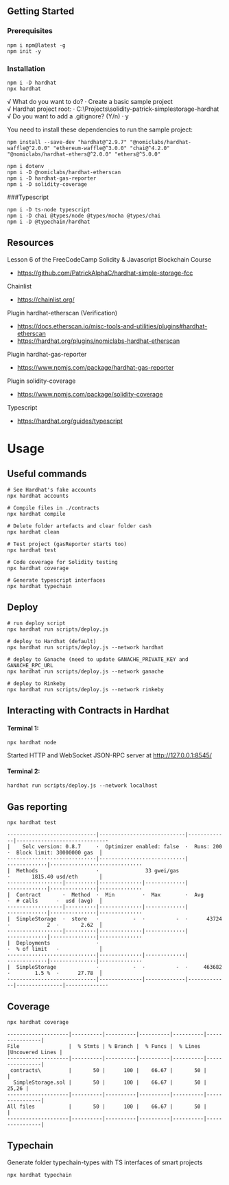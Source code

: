 ## Getting Started

### Prerequisites

```shell
npm i npm@latest -g
npm init -y
```

### Installation

```shell
npm i -D hardhat
npx hardhat
```

√ What do you want to do? · Create a basic sample project                   
√ Hardhat project root: · C:\Projects\solidity-patrick-simplestorage-hardhat √ Do you want to add a .gitignore? (Y/n) ·
y

You need to install these dependencies to run the sample project:

```
npm install --save-dev "hardhat@^2.9.7" "@nomiclabs/hardhat-waffle@^2.0.0" "ethereum-waffle@^3.0.0" "chai@^4.2.0" "@nomiclabs/hardhat-ethers@^2.0.0" "ethers@^5.0.0"
```

```  
npm i dotenv
npm i -D @nomiclabs/hardhat-etherscan
npm i -D hardhat-gas-reporter
npm i -D solidity-coverage
```
###Typescript
```shell
npm i -D ts-node typescript
npm i -D chai @types/node @types/mocha @types/chai
npm i -D @typechain/hardhat
```

## Resources

Lesson 6 of the FreeCodeCamp Solidity & Javascript Blockchain Course
* https://github.com/PatrickAlphaC/hardhat-simple-storage-fcc

Chainlist
* https://chainlist.org/

Plugin hardhat-etherscan (Verification)
* https://docs.etherscan.io/misc-tools-and-utilities/plugins#hardhat-etherscan
* https://hardhat.org/plugins/nomiclabs-hardhat-etherscan

Plugin hardhat-gas-reporter
* https://www.npmjs.com/package/hardhat-gas-reporter

Plugin solidity-coverage
* https://www.npmjs.com/package/solidity-coverage

Typescript
* https://hardhat.org/guides/typescript

# Usage

## Useful commands

```shell
# See Hardhat's fake accounts
npx hardhat accounts

# Compile files in ./contracts
npx hardhat compile

# Delete folder artefacts and clear folder cash
npx hardhat clean

# Test project (gasReporter starts too)
npx hardhat test

# Code coverage for Solidity testing
npx hardhat coverage

# Generate typescript interfaces
npx hardhat typechain
```

## Deploy

```shell
# run deploy script  
npx hardhat run scripts/deploy.js 

# deploy to Hardhat (default)
npx hardhat run scripts/deploy.js --network hardhat

# deploy to Ganache (need to update GANACHE_PRIVATE_KEY and GANACHE_RPC_URL
npx hardhat run scripts/deploy.js --network ganache

# deploy to Rinkeby
npx hardhat run scripts/deploy.js --network rinkeby
```

## Interacting with Contracts in Hardhat
#### Terminal 1:
```shell
npx hardhat node
```
Started HTTP and WebSocket JSON-RPC server at http://127.0.0.1:8545/

#### Terminal 2:
```shell
hardhat run scripts/deploy.js --network localhost
```

## Gas reporting
```shell
npx hardhat test
```
```text
·----------------------------|----------------------------|-------------|-----------------------------·
|    Solc version: 0.8.7     ·  Optimizer enabled: false  ·  Runs: 200  ·  Block limit: 30000000 gas  │
·····························|····························|·············|······························
|  Methods                   ·               33 gwei/gas                ·       1815.40 usd/eth       │
··················|··········|··············|·············|·············|···············|··············
|  Contract       ·  Method  ·  Min         ·  Max        ·  Avg        ·  # calls      ·  usd (avg)  │
··················|··········|··············|·············|·············|···············|··············
|  SimpleStorage  ·  store   ·           -  ·          -  ·      43724  ·            2  ·       2.62  │
··················|··········|··············|·············|·············|···············|··············
|  Deployments               ·                                          ·  % of limit   ·             │
·····························|··············|·············|·············|···············|··············
|  SimpleStorage             ·           -  ·          -  ·     463682  ·        1.5 %  ·      27.78  │
·----------------------------|--------------|-------------|-------------|---------------|-------------·
```
## Coverage
```shell
npx hardhat coverage
```
```text
--------------------|----------|----------|----------|----------|----------------|
File                |  % Stmts | % Branch |  % Funcs |  % Lines |Uncovered Lines |
--------------------|----------|----------|----------|----------|----------------|
 contracts\         |       50 |      100 |    66.67 |       50 |                |
  SimpleStorage.sol |       50 |      100 |    66.67 |       50 |          25,26 |
--------------------|----------|----------|----------|----------|----------------|
All files           |       50 |      100 |    66.67 |       50 |                |
--------------------|----------|----------|----------|----------|----------------|
```
## Typechain
Generate folder typechain-types with TS interfaces of smart projects
```shell
npx hardhat typechain
```
